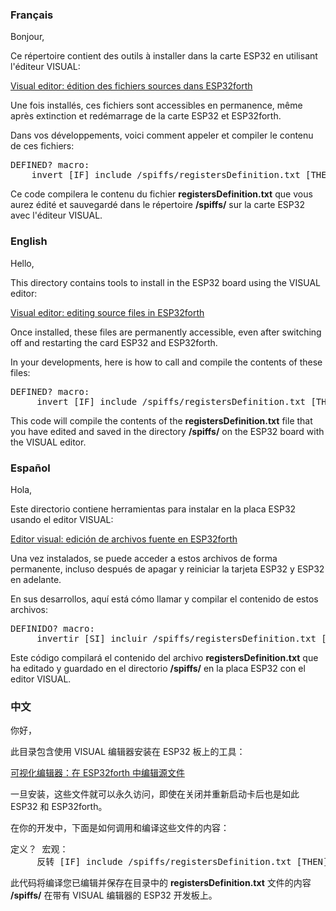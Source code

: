 <h3>Français</h3>
<p>Bonjour,</p>
<p>Ce répertoire contient des outils à installer dans la carte ESP32 en utilisant l'éditeur VISUAL:</p>
<a href="https://esp32.arduino-forth.com/article/files_visualEditor">Visual editor: édition des fichiers sources dans ESP32forth</a>
<p>Une fois installés, ces fichiers sont accessibles en permanence, même après extinction et redémarrage de la carte
ESP32 et ESP32forth.</p>
<p>Dans vos développements, voici comment appeler et compiler le contenu de ces fichiers:</p>
<pre>DEFINED? macro: 
    invert [IF] include /spiffs/registersDefinition.txt [THEN]</pre>
<p>Ce code compilera le contenu du fichier <b>registersDefinition.txt</b> que vous aurez édité et sauvegardé dans le répertoire
<b>/spiffs/</b> sur la carte ESP32 avec l'éditeur VISUAL.</p>

<h3>English</h3>
<p>Hello,</p>
<p>This directory contains tools to install in the ESP32 board using the VISUAL editor:</p>
<a href="https://esp32.arduino-forth.com/article/files_visualEditor">Visual editor: editing source files in ESP32forth</a>
<p>Once installed, these files are permanently accessible, even after switching off and restarting the card
ESP32 and ESP32forth.</p>
<p>In your developments, here is how to call and compile the contents of these files:</p>
<pre>DEFINED? macro:
     invert [IF] include /spiffs/registersDefinition.txt [THEN]</pre>
<p>This code will compile the contents of the <b>registersDefinition.txt</b> file that you have edited and saved in the directory
<b>/spiffs/</b> on the ESP32 board with the VISUAL editor.</p>

<h3>Español</h3>
<p>Hola,</p>
<p>Este directorio contiene herramientas para instalar en la placa ESP32 usando el editor VISUAL:</p>
<a href="https://esp32.arduino-forth.com/article/files_visualEditor">Editor visual: edición de archivos fuente en ESP32forth</a>
<p>Una vez instalados, se puede acceder a estos archivos de forma permanente, incluso después de apagar y reiniciar la tarjeta
ESP32 y ESP32 en adelante.</p>
<p>En sus desarrollos, aquí está cómo llamar y compilar el contenido de estos archivos:</p>
<pre>DEFINIDO? macro:
     invertir [SI] incluir /spiffs/registersDefinition.txt [ENTONCES]</pre>
<p>Este código compilará el contenido del archivo <b>registersDefinition.txt</b> que ha editado y guardado en el directorio
<b>/spiffs/</b> en la placa ESP32 con el editor VISUAL.</p>

<h3>中文</h3>
<p>你好，</p>
<p>此目录包含使用 VISUAL 编辑器安装在 ESP32 板上的工具：</p>
<a href="https://esp32.arduino-forth.com/article/files_visualEditor">可视化编辑器：在 ESP32forth 中编辑源文件</a>
<p>一旦安装，这些文件就可以永久访问，即使在关闭并重新启动卡后也是如此
ESP32 和 ESP32forth。</p>
<p>在你的开发中，下面是如何调用和编译这些文件的内容：</p>
<pre>定义？ 宏观：
     反转 [IF] include /spiffs/registersDefinition.txt [THEN]</pre>
<p>此代码将编译您已编辑并保存在目录中的 <b>registersDefinition.txt</b> 文件的内容
<b>/spiffs/</b> 在带有 VISUAL 编辑器的 ESP32 开发板上。</p>
